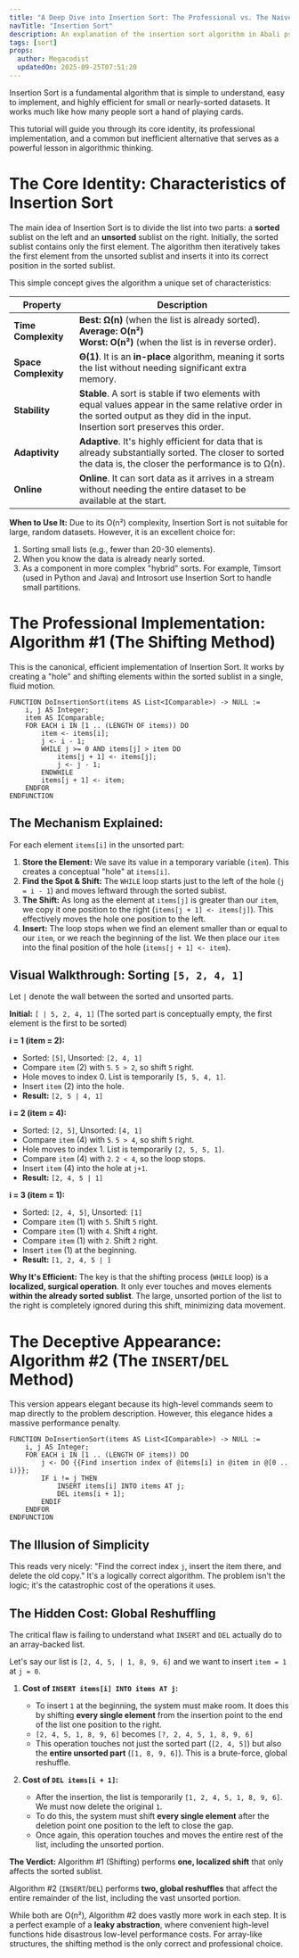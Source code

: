 ```yaml
---
title: "A Deep Dive into Insertion Sort: The Professional vs. The Naive"
navTitle: "Insertion Sort"
description: An explanation of the insertion sort algorithm in Abali pseudocode.
tags: [sort]
props:
  author: Megacodist
  updatedOn: 2025-09-25T07:51:20
---
```


Insertion Sort is a fundamental algorithm that is simple to understand, easy to implement, and highly efficient for small or nearly-sorted datasets. It works much like how many people sort a hand of playing cards.

This tutorial will guide you through its core identity, its professional implementation, and a common but inefficient alternative that serves as a powerful lesson in algorithmic thinking.

# The Core Identity: Characteristics of Insertion Sort

The main idea of Insertion Sort is to divide the list into two parts: a **sorted** sublist on the left and an **unsorted** sublist on the right. Initially, the sorted sublist contains only the first element. The algorithm then iteratively takes the first element from the unsorted sublist and inserts it into its correct position in the sorted sublist.

This simple concept gives the algorithm a unique set of characteristics:

| Property             | Description                                                                                                                                                             |
| -------------------- | ----------------------------------------------------------------------------------------------------------------------------------------------------------------------- |
| **Time Complexity**  | **Best: Ω(n)** (when the list is already sorted).<br>**Average: O(n²)**<br>**Worst: O(n²)** (when the list is in reverse order).                                                        |
| **Space Complexity** | **Θ(1)**. It is an **in-place** algorithm, meaning it sorts the list without needing significant extra memory.                                                             |
| **Stability**        | **Stable**. A sort is stable if two elements with equal values appear in the same relative order in the sorted output as they did in the input. Insertion sort preserves this order. |
| **Adaptivity**       | **Adaptive**. It's highly efficient for data that is already substantially sorted. The closer to sorted the data is, the closer the performance is to Ω(n).                  |
| **Online**           | **Online**. It can sort data as it arrives in a stream without needing the entire dataset to be available at the start.                                                   |

**When to Use It:**
Due to its O(n²) complexity, Insertion Sort is not suitable for large, random datasets. However, it is an excellent choice for:
1.  Sorting small lists (e.g., fewer than 20-30 elements).
2.  When you know the data is already nearly sorted.
3.  As a component in more complex "hybrid" sorts. For example, Timsort (used in Python and Java) and Introsort use Insertion Sort to handle small partitions.

# The Professional Implementation: Algorithm #1 (The Shifting Method)

This is the canonical, efficient implementation of Insertion Sort. It works by creating a "hole" and shifting elements within the sorted sublist in a single, fluid motion.

```AlgoDraft
FUNCTION DoInsertionSort(items AS List<IComparable>) -> NULL :=
	i, j AS Integer;
	item AS IComparable;
	FOR EACH i IN [1 .. (LENGTH OF items)) DO
		item <- items[i];
		j <- i - 1;
		WHILE j >= 0 AND items[j] > item DO
			items[j + 1] <- items[j];
			j <- j - 1;
		ENDWHILE
		items[j + 1] <- item;
	ENDFOR
ENDFUNCTION
```

## The Mechanism Explained:
For each element `items[i]` in the unsorted part:
1.  **Store the Element:** We save its value in a temporary variable (`item`). This creates a conceptual "hole" at `items[i]`.
2.  **Find the Spot & Shift:** The `WHILE` loop starts just to the left of the hole (`j = i - 1`) and moves leftward through the sorted sublist.
3.  **The Shift:** As long as the element at `items[j]` is greater than our `item`, we copy it one position to the right (`items[j + 1] <- items[j]`). This effectively moves the hole one position to the left.
4.  **Insert:** The loop stops when we find an element smaller than or equal to our `item`, or we reach the beginning of the list. We then place our `item` into the final position of the hole (`items[j + 1] <- item`).

## Visual Walkthrough: Sorting `[5, 2, 4, 1]`
Let `|` denote the wall between the sorted and unsorted parts.

**Initial:** `[ | 5, 2, 4, 1]` (The sorted part is conceptually empty, the first element is the first to be sorted)

**i = 1 (item = 2):**
*   Sorted: `[5]`, Unsorted: `[2, 4, 1]`
*   Compare `item` (2) with `5`. `5 > 2`, so shift `5` right.
*   Hole moves to index 0. List is temporarily `[5, 5, 4, 1]`.
*   Insert `item` (2) into the hole.
*   **Result:** `[2, 5 | 4, 1]`

**i = 2 (item = 4):**
*   Sorted: `[2, 5]`, Unsorted: `[4, 1]`
*   Compare `item` (4) with `5`. `5 > 4`, so shift `5` right.
*   Hole moves to index 1. List is temporarily `[2, 5, 5, 1]`.
*   Compare `item` (4) with `2`. `2 < 4`, so the loop stops.
*   Insert `item` (4) into the hole at `j+1`.
*   **Result:** `[2, 4, 5 | 1]`

**i = 3 (item = 1):**
*   Sorted: `[2, 4, 5]`, Unsorted: `[1]`
*   Compare `item` (1) with `5`. Shift `5` right.
*   Compare `item` (1) with `4`. Shift `4` right.
*   Compare `item` (1) with `2`. Shift `2` right.
*   Insert `item` (1) at the beginning.
*   **Result:** `[1, 2, 4, 5 | ]`

**Why It's Efficient:** The key is that the shifting process (`WHILE` loop) is a **localized, surgical operation**. It only ever touches and moves elements **within the already sorted sublist**. The large, unsorted portion of the list to the right is completely ignored during this shift, minimizing data movement.

# The Deceptive Appearance: Algorithm #2 (The `INSERT`/`DEL` Method)

This version appears elegant because its high-level commands seem to map directly to the problem description. However, this elegance hides a massive performance penalty.

```AlgoDraft
FUNCTION DoInsertionSort(items AS List<IComparable>) -> NULL :=
	i, j AS Integer;
	FOR EACH i IN [1 .. (LENGTH OF items)) DO
		j <- DO {{Find insertion index of @items[i] in @item in @[0 .. i)}};
		IF i != j THEN
			INSERT items[i] INTO items AT j;
			DEL items[i + 1];
		ENDIF
	ENDFOR
ENDFUNCTION
```

## The Illusion of Simplicity
This reads very nicely: "Find the correct index `j`, insert the item there, and delete the old copy." It's a logically correct algorithm. The problem isn't the logic; it's the catastrophic cost of the operations it uses.

## The Hidden Cost: Global Reshuffling
The critical flaw is failing to understand what `INSERT` and `DEL` actually do to an array-backed list.

Let's say our list is `[2, 4, 5, | 1, 8, 9, 6]` and we want to insert `item = 1` at `j = 0`.

1.  **Cost of `INSERT items[i] INTO items AT j`:**
    *   To insert `1` at the beginning, the system must make room. It does this by shifting **every single element** from the insertion point to the end of the list one position to the right.
    *   `[2, 4, 5, 1, 8, 9, 6]` becomes `[?, 2, 4, 5, 1, 8, 9, 6]`
    *   This operation touches not just the sorted part (`[2, 4, 5]`) but also the **entire unsorted part** (`[1, 8, 9, 6]`). This is a brute-force, global reshuffle.

2.  **Cost of `DEL items[i + 1]`:**
    *   After the insertion, the list is temporarily `[1, 2, 4, 5, 1, 8, 9, 6]`. We must now delete the original `1`.
    *   To do this, the system must shift **every single element** after the deletion point one position to the left to close the gap.
    *   Once again, this operation touches and moves the entire rest of the list, including the unsorted portion.

**The Verdict:**
Algorithm #1 (Shifting) performs **one, localized shift** that only affects the sorted sublist.

Algorithm #2 (`INSERT`/`DEL`) performs **two, global reshuffles** that affect the entire remainder of the list, including the vast unsorted portion.

While both are O(n²), Algorithm #2 does vastly more work in each step. It is a perfect example of a **leaky abstraction**, where convenient high-level functions hide disastrous low-level performance costs. For array-like structures, the shifting method is the only correct and professional choice.
